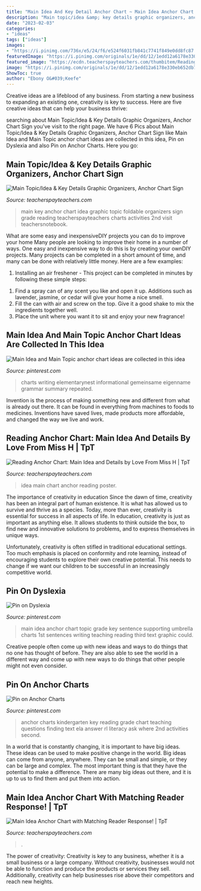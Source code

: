 ```yaml
---
title: "Main Idea And Key Detail Anchor Chart ~ Main Idea Anchor Chart Topic Grade Key Sentence Supporting Umbrella Charts 1st Sentences Writing Teaching Reading Third Text Graphic Could"
description: "Main topic/idea &amp; key details graphic organizers, anchor chart sign"
date: "2023-02-03"
categories:
- "ideas"
tags: ["ideas"]
images:
- "https://i.pinimg.com/736x/e5/24/f6/e524f6031fb841c7741f849e0dd8fc87.jpg"
featuredImage: "https://i.pinimg.com/originals/1e/dd/12/1edd12a6178e330eb652db7f43c22390.jpg"
featured_image: "https://ecdn.teacherspayteachers.com/thumbitem/Reading-Poster-Main-Idea-and-Details-2120425-1515718406/original-2120425-3.jpg"
image: "https://i.pinimg.com/originals/1e/dd/12/1edd12a6178e330eb652db7f43c22390.jpg"
ShowToc: true
author: "Ebony O&#039;Keefe"
---
```



Creative ideas are a lifeblood of any business. From starting a new business to expanding an existing one, creativity is key to success. Here are five creative ideas that can help your business thrive:

	

		
searching about Main Topic/Idea &amp; Key Details Graphic Organizers, Anchor Chart Sign you've visit to the right page. We have 6 Pics about Main Topic/Idea &amp; Key Details Graphic Organizers, Anchor Chart Sign like Main Idea and Main Topic anchor chart ideas are collected in this idea, Pin on Dyslexia and also Pin on Anchor Charts. Here you go:
		
    
## Main Topic/Idea &amp; Key Details Graphic Organizers, Anchor Chart Sign

<img loading=lazy src="https://ecdn.teacherspayteachers.com/thumbitem/Main-TopicIdea-Key-Details-Graphic-Organizers-Anchor-Chart-Sign-Foldable-1645283-1500875417/original-1645283-3.jpg" onerror="this.onerror=null;this.src='https://tse2.mm.bing.net/th?id=OIP.xRoxCBUncGOVn5bbWP9vOQAAAA&amp;pid=15.1';" alt="Main Topic/Idea &amp; Key Details Graphic Organizers, Anchor Chart Sign">

_Source: teacherspayteachers.com_

>main key anchor chart idea graphic topic foldable organizers sign grade reading teacherspayteachers charts activities 2nd visit teachersnotebook. 

	

What are some easy and inexpensiveDIY projects you can do to improve your home
Many people are looking to improve their home in a number of ways. One easy and inexpensive way to do this is by creating your ownDIY projects. Many projects can be completed in a short amount of time, and many can be done with relatively little money. Here are a few examples: 
1. Installing an air freshener - This project can be completed in minutes by following these simple steps: 

1) Find a spray can of any scent you like and open it up. Additions such as lavender, jasmine, or cedar will give your home a nice smell. 
2) Fill the can with air and screw on the top. Give it a good shake to mix the ingredients together well. 
3) Place the unit where you want it to sit and enjoy your new fragrance!

    
## Main Idea And Main Topic Anchor Chart Ideas Are Collected In This Idea

<img loading=lazy src="https://i.pinimg.com/736x/e5/24/f6/e524f6031fb841c7741f849e0dd8fc87.jpg" onerror="this.onerror=null;this.src='https://tse3.mm.bing.net/th?id=OIP.hsCtfjkzElmP9bONE_kgoQHaJ4&amp;pid=15.1';" alt="Main Idea and Main Topic anchor chart ideas are collected in this idea">

_Source: pinterest.com_

>charts writing elementarynest informational gemeinsame eigenname grammar summary repeated. 

	

Invention is the process of making something new and different from what is already out there. It can be found in everything from machines to foods to medicines. Inventions have saved lives, made products more affordable, and changed the way we live and work.

    
## Reading Anchor Chart: Main Idea And Details By Love From Miss H | TpT

<img loading=lazy src="https://ecdn.teacherspayteachers.com/thumbitem/Reading-Poster-Main-Idea-and-Details-2120425-1515718406/original-2120425-3.jpg" onerror="this.onerror=null;this.src='https://tse4.mm.bing.net/th?id=OIP.B15e24tz8i6mmXtz6tQynQAAAA&amp;pid=15.1';" alt="Reading Anchor Chart: Main Idea and Details by Love From Miss H | TpT">

_Source: teacherspayteachers.com_

>idea main chart anchor reading poster. 

	

The importance of creativity in education
Since the dawn of time, creativity has been an integral part of human existence. It is what has allowed us to survive and thrive as a species. Today, more than ever, creativity is essential for success in all aspects of life.
In education, creativity is just as important as anything else. It allows students to think outside the box, to find new and innovative solutions to problems, and to express themselves in unique ways.

Unfortunately, creativity is often stifled in traditional educational settings. Too much emphasis is placed on conformity and rote learning, instead of encouraging students to explore their own creative potential. This needs to change if we want our children to be successful in an increasingly competitive world.

    
## Pin On Dyslexia

<img loading=lazy src="https://i.pinimg.com/originals/1e/dd/12/1edd12a6178e330eb652db7f43c22390.jpg" onerror="this.onerror=null;this.src='https://tse2.mm.bing.net/th?id=OIP.hV_tL1VXgC3011JQOQiCxAHaJ4&amp;pid=15.1';" alt="Pin on Dyslexia">

_Source: pinterest.com_

>main idea anchor chart topic grade key sentence supporting umbrella charts 1st sentences writing teaching reading third text graphic could. 

	

Creative people often come up with new ideas and ways to do things that no one has thought of before. They are also able to see the world in a different way and come up with new ways to do things that other people might not even consider.

    
## Pin On Anchor Charts

<img loading=lazy src="https://i.pinimg.com/originals/db/0d/56/db0d5667a2c2cc79964a938a08dc0209.jpg" onerror="this.onerror=null;this.src='https://tse4.mm.bing.net/th?id=OIP.Xpi3OxcmTZXWozOMiRATQAAAAA&amp;pid=15.1';" alt="Pin on Anchor Charts">

_Source: pinterest.com_

>anchor charts kindergarten key reading grade chart teaching questions finding text ela answer rl literacy ask where 2nd activities second. 

	

In a world that is constantly changing, it is important to have big ideas. These ideas can be used to make positive change in the world. Big ideas can come from anyone, anywhere. They can be small and simple, or they can be large and complex. The most important thing is that they have the potential to make a difference. There are many big ideas out there, and it is up to us to find them and put them into action.

    
## Main Idea Anchor Chart With Matching Reader Response! | TpT

<img loading=lazy src="https://ecdn.teacherspayteachers.com/thumbitem/Main-Idea-Anchor-Chart-with-Matching-Reader-Response-1510060-1530821497/original-1510060-1.jpg" onerror="this.onerror=null;this.src='https://tse1.mm.bing.net/th?id=OIP.bEsy-FlgufewmwH7bWLPdQAAAA&amp;pid=15.1';" alt="Main Idea Anchor Chart with Matching Reader Response! | TpT">

_Source: teacherspayteachers.com_

>. 

	

The power of creativity:
Creativity is key to any business, whether it is a small business or a large company. Without creativity, businesses would not be able to function and produce the products or services they sell. Additionally, creativity can help businesses rise above their competitors and reach new heights.

